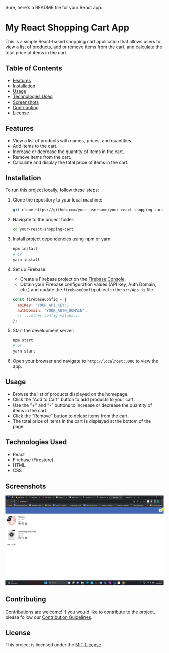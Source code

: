 Sure, here's a README file for your React app:

# My React Shopping Cart App

This is a simple React-based shopping cart application that allows users to view a list of products, add or remove items from the cart, and calculate the total price of items in the cart.

## Table of Contents

- [Features](#features)
- [Installation](#installation)
- [Usage](#usage)
- [Technologies Used](#technologies-used)
- [Screenshots](#screenshots)
- [Contributing](#contributing)
- [License](#license)

## Features

- View a list of products with names, prices, and quantities.
- Add items to the cart.
- Increase or decrease the quantity of items in the cart.
- Remove items from the cart.
- Calculate and display the total price of items in the cart.

## Installation

To run this project locally, follow these steps:

1. Clone the repository to your local machine:

   ```bash
   git clone https://github.com/your-username/your-react-shopping-cart.git
   ```

2. Navigate to the project folder:

   ```bash
   cd your-react-shopping-cart
   ```

3. Install project dependencies using npm or yarn:

   ```bash
   npm install
   # or
   yarn install
   ```

4. Set up Firebase:

   - Create a Firebase project on the [Firebase Console](https://console.firebase.google.com/).
   - Obtain your Firebase configuration values (API Key, Auth Domain, etc.) and update the `firebaseConfig` object in the `src/App.js` file.

   ```javascript
   const firebaseConfig = {
     apiKey: "YOUR_API_KEY",
     authDomain: "YOUR_AUTH_DOMAIN",
     // ...other config values...
   };
   ```

5. Start the development server:

   ```bash
   npm start
   # or
   yarn start
   ```

6. Open your browser and navigate to `http://localhost:3000` to view the app.

## Usage

- Browse the list of products displayed on the homepage.
- Click the "Add to Cart" button to add products to your cart.
- Use the "+" and "-" buttons to increase or decrease the quantity of items in the cart.
- Click the "Remove" button to delete items from the cart.
- The total price of items in the cart is displayed at the bottom of the page.

## Technologies Used

- React
- Firebase (Firestore)
- HTML
- CSS

## Screenshots

![Screenshot 1](screenshots/CART.png)

## Contributing

Contributions are welcome! If you would like to contribute to the project, please follow our [Contribution Guidelines](CONTRIBUTING.md).

## License

This project is licensed under the [MIT License](LICENSE).